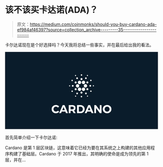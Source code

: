 # 该不该买卡达诺(ADA)？

> 原文：<https://medium.com/coinmonks/should-you-buy-cardano-ada-ef984af46397?source=collection_archive---------35----------------------->

卡尔达诺现在是个好选择吗？今天我将总结一些事实，并在最后给出我的看法。

![](img/25b009193424238776982687ed9eb121.png)

首先简单介绍一下卡尔达诺:

Cardano 是第 1 层区块链，这意味着它已经为要在其系统之上构建的其他应用程序构建了基础层。Cardano 于 2017 年推出，其明确的使命是成为领先的第 1 层，并在…